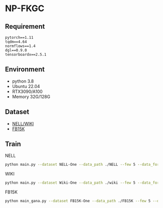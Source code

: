 # NP-FKGC

## Requirement
```
pytorch==1.11
tqdm==4.64
normflows==1.4
dgl==0.9.0
tensorboardx==2.5.1
```

## Environment
* python 3.8
* Ubuntu 22.04
* RTX3090/A100
* Memory 32G/128G

## Dataset
* [NELL/WIKI](https://github.com/xwhan/One-shot-Relational-Learning)
* [FB15K](https://github.com/SongW-SW/REFORM)

## Train
NELL
```bash
python main.py --dataset NELL-One --data_path ./NELL --few 5 --data_form Pre-Train --prefix np_rgcn_attn_planar_nellone_5shot_intrain --device 0 --batch_size 128 --flow Planar --g_batch 1024
```

WIKI
```bash
python main.py --dataset Wiki-One --data_path ./wiki --few 5 --data_form Pre-Train --prefix np_rgcn_attn_planar_wiki_5shot_intrain_g_batch_1024_eval_8 --device 0 --batch_size 64 --flow Planar -dim 50 --g_batch 1024 --eval_batch 8 --eval_epoch 4000
```

FB15K
```bash
python main_gana.py --dataset FB15K-One --data_path ./FB15K --few 5 --data_form Pre-Train --prefix np_rgcn_attn_planar_fb15k_5shot_intrain --device 0 --batch_size 128 --flow Planar --g_batch 1024 --eval_batch_size 128
```